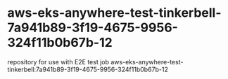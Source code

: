 # aws-eks-anywhere-test-tinkerbell-7a941b89-3f19-4675-9956-324f11b0b67b-12
repository for use with E2E test job aws-eks-anywhere-test-tinkerbell:7a941b89-3f19-4675-9956-324f11b0b67b-12
